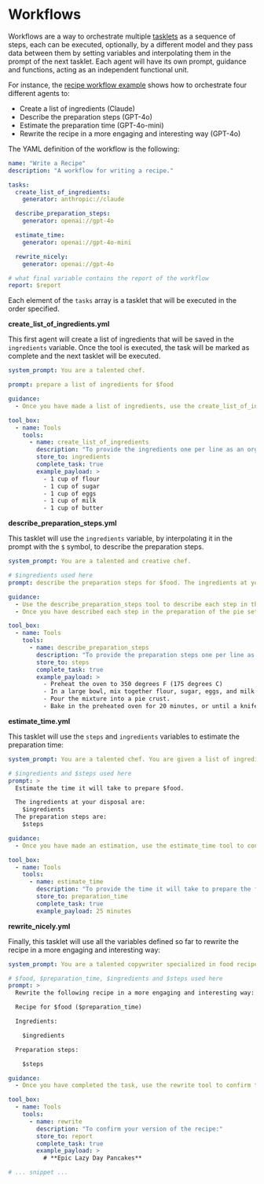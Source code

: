 # Workflows

Workflows are a way to orchestrate multiple [tasklets](tasklets.md) as a sequence of steps, each can be executed, optionally, by a different model and they pass data between them by setting variables and interpolating them in the prompt of the next tasklet. Each agent will have its own prompt, guidance and functions, acting as an independent functional unit.

For instance, the [recipe workflow example](https://github.com/dreadnode/nerve/tree/main/examples/recipe_workflow) shows how to orchestrate four different agents to:

- Create a list of ingredients (Claude)
- Describe the preparation steps (GPT-4o)
- Estimate the preparation time (GPT-4o-mini)
- Rewrite the recipe in a more engaging and interesting way (GPT-4o)

The YAML definition of the workflow is the following:

```yaml
name: "Write a Recipe"
description: "A workflow for writing a recipe."

tasks:
  create_list_of_ingredients:
    generator: anthropic://claude

  describe_preparation_steps:
    generator: openai://gpt-4o

  estimate_time:
    generator: openai://gpt-4o-mini

  rewrite_nicely:
    generator: openai://gpt-4o

# what final variable contains the report of the workflow
report: $report
```

Each element of the `tasks` array is a tasklet that will be executed in the order specified.

**create_list_of_ingredients.yml**

This first agent will create a list of ingredients that will be saved in the `ingredients` variable. Once the tool is executed, the task will be marked as complete and the next tasklet will be executed.

```yaml
system_prompt: You are a talented chef.

prompt: prepare a list of ingredients for $food

guidance:
  - Once you have made a list of ingredients, use the create_list_of_ingredients tool to confirm the decision.

tool_box:
  - name: Tools
    tools:
      - name: create_list_of_ingredients
        description: "To provide the ingredients one per line as an organized list:"
        store_to: ingredients
        complete_task: true
        example_payload: >
          - 1 cup of flour
          - 1 cup of sugar
          - 1 cup of eggs
          - 1 cup of milk
          - 1 cup of butter
```

**describe_preparation_steps.yml**

This tasklet will use the `ingredients` variable, by interpolating it in the prompt with the `$` symbol, to describe the preparation steps.

```yaml
system_prompt: You are a talented and creative chef.

# $ingredients used here
prompt: describe the preparation steps for $food. The ingredients at your disposal are $ingredients.

guidance:
  - Use the describe_preparation_steps tool to describe each step in the preparation.
  - Once you have described each step in the preparation of the pie set your task as complete.

tool_box:
  - name: Tools
    tools:
      - name: describe_preparation_steps
        description: "To provide the preparation steps one per line as an organized list:"
        store_to: steps
        complete_task: true
        example_payload: >
          - Preheat the oven to 350 degrees F (175 degrees C)
          - In a large bowl, mix together flour, sugar, eggs, and milk.
          - Pour the mixture into a pie crust.
          - Bake in the preheated oven for 20 minutes, or until a knife inserted into the center comes out clean.
```

**estimate_time.yml**

This tasklet will use the `steps` and `ingredients` variables to estimate the preparation time:

```yaml
system_prompt: You are a talented chef. You are given a list of ingredients and a list of preparation steps. You need to estimate the time it will take to prepare the food.

# $ingredients and $steps used here
prompt: >
  Estimate the time it will take to prepare $food. 

  The ingredients at your disposal are:
    $ingredients
  The preparation steps are: 
    $steps

guidance:
  - Once you have made an estimation, use the estimate_time tool to confirm the decision.

tool_box:
  - name: Tools
    tools:
      - name: estimate_time
        description: "To provide the time it will take to prepare the food:"
        store_to: preparation_time
        complete_task: true
        example_payload: 25 minutes
```

**rewrite_nicely.yml**

Finally, this tasklet will use all the variables defined so far to rewrite the recipe in a more engaging and interesting way:

```yaml
system_prompt: You are a talented copywriter specialized in food recipes and food blogging. You are given with a basic food recipe and you need to rewrite it in a more engaging and interesting way.

# $food, $preparation_time, $ingredients and $steps used here
prompt: >
  Rewrite the following recipe in a more engaging and interesting way:

  Recipe for $food ($preparation_time)

  Ingredients:

    $ingredients

  Preparation steps:

    $steps

guidance:
  - Once you have completed the task, use the rewrite tool to confirm the decision.

tool_box:
  - name: Tools
    tools:
      - name: rewrite
        description: "To confirm your version of the recipe:"
        store_to: report
        complete_task: true
        example_payload: >
          # **Epic Lazy Day Pancakes**

# ... snippet ...
```

